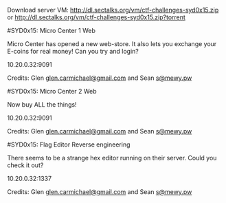 Download server VM: http://dl.sectalks.org/vm/ctf-challenges-syd0x15.zip or http://dl.sectalks.org/vm/ctf-challenges-syd0x15.zip?torrent

#SYD0x15: Micro Center 1
Web

Micro Center has opened a new web-store. It also lets you exchange your E-coins for real money! Can you try and login?

10.20.0.32:9091

Credits: Glen <glen.carmichael@gmail.com> and Sean <s@mewy.pw>


#SYD0x15: Micro Center 2
Web

Now buy ALL the things!

10.20.0.32:9091

Credits: Glen <glen.carmichael@gmail.com> and Sean <s@mewy.pw>

#SYD0x15: Flag Editor
Reverse engineering

There seems to be a strange hex editor running on their server. Could you check it out?

10.20.0.32:1337

Credits: Glen <glen.carmichael@gmail.com> and Sean <s@mewy.pw>



